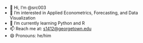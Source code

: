 - 👋 Hi, I’m @src003
- 👀 I’m interested in Applied Econometrics, Forecasting, and Data Visualization
- 🌱 I’m currently learning Python and R
- 📫 Reach me at: s1412@georgetown.edu
- 😄 Pronouns: he/him



